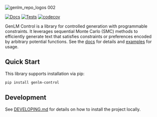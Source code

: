 ![genlm_repo_logos 002](https://github.com/user-attachments/assets/b723ca64-92f3-455b-9cfc-c6e8f9a80352)

[![Docs](https://github.com/genlm/control/actions/workflows/docs.yml/badge.svg)](https://genlm.github.io/control/)
[![Tests](https://github.com/genlm/control/actions/workflows/pytest.yml/badge.svg)](https://genlm.github.io/control/)
[![codecov](https://codecov.io/github/genlm/control/graph/badge.svg?token=UULSGCWQ4W)](https://codecov.io/github/genlm/control)


GenLM Control is a library for controlled generation with programmable constraints. It leverages sequential Monte Carlo (SMC) methods to efficiently generate text that satisfies constraints or preferences encoded by arbitrary potential functions. See the [docs](https://genlm.github.io/genlm-control/) for details and [examples](https://github.com/genlm/genlm-control/tree/main/examples/getting_started.py) for usage.



## Quick Start

This library supports installation via pip:

```bash
pip install genlm-control
```

## Development

See [DEVELOPING.md](DEVELOPING.md) for details on how to install the project locally.
